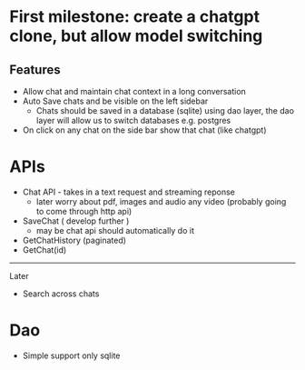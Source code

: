 # First milestone: create a chatgpt clone, but allow model switching
## Features
- Allow chat and maintain chat context in a long conversation
- Auto Save chats and be visible on the left sidebar
   - Chats should be saved in a database (sqlite) using dao layer, the dao layer will allow us to switch databases e.g. postgres
- On click on any chat on the side bar show that chat (like chatgpt)

# APIs
  - Chat API - takes in a text request and streaming reponse
     - later worry about pdf, images and audio any video (probably going to come through http api)
  - SaveChat ( develop further )
     - may be chat api should automatically do it
  - GetChatHistory (paginated)
  - GetChat(id)
  
---
  Later
  - Search across chats

# Dao
  - Simple support only sqlite



